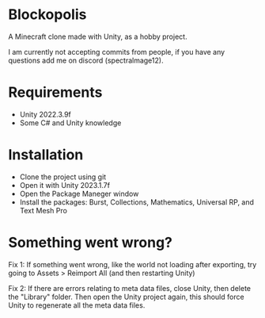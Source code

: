 # Blockopolis
A Minecraft clone made with Unity, as a hobby project.

I am currently not accepting commits from people,
if you have any questions add me on discord (spectralmage12).

# Requirements
- Unity 2022.3.9f
- Some C# and Unity knowledge

# Installation
- Clone the project using git
- Open it with Unity 2023.1.7f
- Open the Package Maneger window
- Install the packages: Burst, Collections, Mathematics, Universal RP, and Text Mesh Pro

# Something went wrong?
Fix 1:
If something went wrong, like the world not loading after exporting,
try going to Assets > Reimport All (and then restarting Unity)

Fix 2:
If there are errors relating to meta data files, close Unity, then delete the
"Library" folder. Then open the Unity project again, this should force Unity
to regenerate all the meta data files. 
